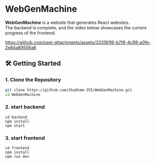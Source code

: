 # WebGenMachine

**WebGenMachine** is a website that generates React websites.  
The backend is complete, and the video below showcases the current progress of the frontend.



https://github.com/user-attachments/assets/333181f6-b7f8-4c99-a0fe-2e84a89556a6




## 🛠 Getting Started
### 1. Clone the Repository

```bash
git clone https://github.com/Shubham-355/WebGenMachine.git
cd WebGenMachine
```
### 2. start backend 
```
cd backend
npm install
npm start
```
### 3. start frontend 
```
cd frontend 
npm install
npm run dev
```
